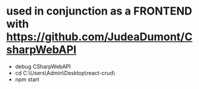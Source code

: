 # used in conjunction as a FRONTEND with https://github.com/JudeaDumont/CsharpWebAPI
- debug CSharpWebAPI
- cd C:\Users\Admin\Desktop\react-crud\
- npm start